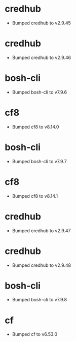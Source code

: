 
# credhub

- Bumped credhub to v2.9.45

# credhub

- Bumped credhub to v2.9.46

# bosh-cli

- Bumped bosh-cli to v7.9.6

# cf8

- Bumped cf8 to v8.14.0

# bosh-cli

- Bumped bosh-cli to v7.9.7

# cf8

- Bumped cf8 to v8.14.1

# credhub

- Bumped credhub to v2.9.47

# credhub

- Bumped credhub to v2.9.48

# bosh-cli

- Bumped bosh-cli to v7.9.8

# cf

- Bumped cf to v6.53.0
